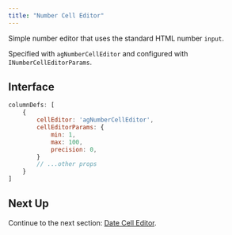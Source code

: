 ```yaml
---
title: "Number Cell Editor"
---
```


Simple number editor that uses the standard HTML number `input`.

Specified with `agNumberCellEditor` and configured with `INumberCellEditorParams`.

<grid-example title='Number Editor' name='number-editor' type='generated' options='{ "modules": ["clientside"] }'></grid-example>

## Interface

<interface-documentation interfaceName='INumberCellEditorParams' names='["min","max","precision","step","showStepperButtons"]'></interface-documentation>

```js
columnDefs: [
    {
        cellEditor: 'agNumberCellEditor',
        cellEditorParams: {
            min: 1,
            max: 100,
            precision: 0,
        }
        // ...other props
    }
]
```

## Next Up

Continue to the next section: [Date Cell Editor](../provided-cell-editors-date/).